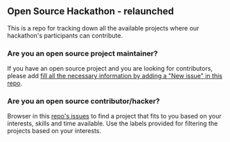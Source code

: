 ## Open Source Hackathon - relaunched
This is a repo for tracking down all the available projects where our hackathon's participants can contribute.

### Are you an open source project maintainer?
If you have an open source project and you are looking for contributors, please add [fill all the necessary information by adding a "New issue" in this repo](https://github.com/lambdaspace/hackathon/issues/new).

### Are you an open source contributor/hacker?
Browser in this [repo's issues](https://github.com/lambdaspace/hackathon/issues) to find a project that fits to you based on your interests, skills and time available. Use the labels provided for filtering the projects based on your interests.

